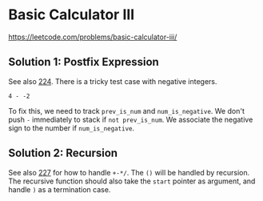 # Basic Calculator III

https://leetcode.com/problems/basic-calculator-iii/

## Solution 1: Postfix Expression

See also [224](../00224-basic-calculator/README.md). There is a tricky test case with negative integers.

```
4 - -2
```

To fix this, we need to track `prev_is_num` and `num_is_negative`. We don't push `-` immediately to stack if
`not prev_is_num`. We associate the negative sign to the number if `num_is_negative`. 

## Solution 2: Recursion

See also [227](../00227-basic-calculator-ii/README.md) for how to handle `+-*/`. The `()` will be handled by recursion.
The recursive function should also take the `start` pointer as argument, and handle `)` as a termination case.
